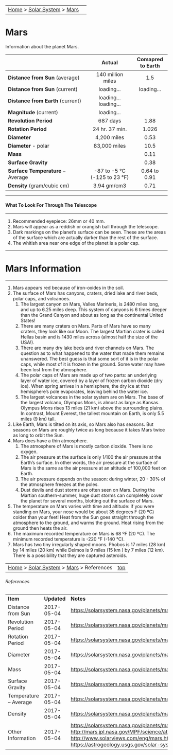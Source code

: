 <script src="../../js/whatsup.js"></script>
<script src="../../js/utils.js"></script>
<script type="text/javascript">
	var objectName ="Mars"
	var objectDesc ="The Red Planet<br/><h5>(... and moons Deimos and Phobos)"
	var objectImage="mars.png"
</script>
<script type="text/javascript">
	setInterval(function(){
		fetch("../data.json")
			.then(function(response) {
				return response.json();
			})
			.then(function(data) {
				var d=new Date();
				var v=interpolate(data.Mars.sun_distance,d.valueOf()/1000);
				document.getElementById("dist_sun").innerText=au_to_mi(v).numberFormat(3)+' miles';
				document.getElementById("dist_sun_au").innerText=v.numberFormat(3);
				var v=interpolate(data.Mars.earth_distance,d.valueOf()/1000);
				document.getElementById("dist_earth").innerText=au_to_mi(v).numberFormat(3)+' miles';
				document.getElementById("dist_earth_light").innerText=au_to_ls(v).timeFormat()+' light-time';
				var v=data.Mars.magnitude;
				document.getElementById("magnitude").innerText=v.numberFormat(2);
			})
			.catch(function(error) {
				console.log('error: '+error);
			});
		}, 1000);
</script>

|                                                                                     |                        |
| :---------------------------------------------------------------------------------- | ---------------------: |
| [Home](/notes/#object-notes) > [Solar System](/notes/#solar-system) > [Mars](#mars) | <div id=whatsup></div> |

# Mars

Information about the planet Mars.

|                                   | Actual                                                                                     | Comapred<br/>to Earth                    |
| --------------------------------- | :----------------------------------------------------------------------------------------: | :--------------------------------------: |
| **Distance from Sun** (average)   |                                     140 million miles                                      |                   1.5                    |
| **Distance from Sun** (current)   |                           <span id="dist_sun">loading...</span>                            | <span id="dist_sun_au">loading...</span> |
| **Distance from Earth** (current) | <span id="dist_earth">loading...</span><br /><span id="dist_earth_light">loading...</span> |                                        |
| **Magnitude** (current) | <span id="magnitude">loading...</span><br /> |                                        |
| **Revolution Period**             |                                          687 days                                          |                   1.88                   |
| **Rotation Period**               |                                       24 hr. 37 min.                                       |                  1.026                   |
| **Diameter**                      |                                        4,200 miles                                         |                   0.53                   |
| **Diameter** - polar              |                                        83,000 miles                                        |                   10.5                   |
| **Mass**                          |                                                                                          |                   0.11                   |
| **Surface Gravity**               |                                                                                          |                   0.38                   |
| **Surface Temperature** – Average |                          -87 to -5 &deg;C<br/>(-125 to 23 &deg;F)                          |               0.64 to 0.91               |
| **Density** (gram/cubic cm)       |                                        3.94 gm/cm3                                         |                   0.71                   |

---

#### What To Look For Through The Telescope

---

1. Recommended eyepiece: 26mm or 40 mm.
2. Mars will appear as a reddish or orangish ball through the telescope.
3. Dark markings on the planet’s surface can be seen. These are the areas of the surface which are actually darker than the rest of the surface.
4. The whitish area near one edge of the planet is a polar cap.

---

# Mars Information

---

1. Mars appears red because of iron-oxides in the soil.
2. The surface of Mars has canyons, craters, dried lake and river beds, polar caps, and volcanoes.
    1. The largest canyon on Mars, Valles Marineris, is 2480 miles long, and up to 6.25 miles deep. This system of canyons is 6 times deeper than the Grand Canyon and about as long as the continental United States!
    2. There are many craters on Mars. Parts of Mars have so many craters, they look like our Moon. The largest Martian crater is called Hellas basin and is 1430 miles across (almost half the size of the USA!).
    3. There are many dry lake beds and river channels on Mars. The question as to what happened to the water that made them remains unanswered. The best guess is that some sort of it is in the polar caps, while most of it is frozen in the ground. Some water may have been lost from the atmosphere.
    4. The polar caps of Mars are made up of two parts: an underlying layer of water ice, covered by a layer of frozen carbon dioxide (dry ice). When spring arrives in a hemisphere, the dry ice at that hemisphere’s pole evaporates, leaving behind the water ice.
    5. The largest volcanoes in the solar system are on Mars. The base of the largest volcano, Olympus Mons, is almost as large as Kansas. Olympus Mons rises 13 miles (21 km) above the surrounding plains. In contrast, Mount Everest, the tallest mountain on Earth, is only 5.5 miles (9 km) tall.
3. Like Earth, Mars is tilted on its axis, so Mars also has seasons. But seasons on Mars are roughly twice as long because it takes Mars twice as long to orbit the Sun.
4. Mars does have a thin atmosphere.
    1. The atmosphere of Mars is mostly carbon dioxide. There is no oxygen.
    2. The air pressure at the surface is only 1/100 the air pressure at the Earth’s surface. In other words, the air pressure at the surface of Mars is the same as the air pressure at an altitude of 100,000 feet on Earth.
    3. The air pressure depends on the season: during winter, 20 - 30% of the atmosphere freezes at the poles.
    4. Dust devils and dust storms are often seen on Mars. During the Martian southern-summer, huge dust storms can completely cover the planet for several months, blotting out the surface of Mars.
5. The temperature on Mars varies with time and altitude: if you were standing on Mars, your nose would be about 35 degrees F (20 ºC) colder than your feet! Heat from the Sun goes straight through the atmosphere to the ground, and warms the ground. Heat rising from the ground then heats the air.
6. The maximum recorded temperature on Mars is 68 ºF (20 ºC). The minimum recorded temperature is -220 &deg;F (-140 &deg;C).
7. Mars has two tiny irregularly shaped moons. Phobos is 17 miles (28 km) by 14 miles (20 km) while Deimos is 9 miles (15 km ) by 7 miles (12 km). There is a possibility that they are captured asteroids.

|                                                                                                  |              |
| :----------------------------------------------------------------------------------------------- | -----------: |
| [Home](/notes/#object-notes) > [Solar System](/notes/#solar-system) > [Mars](#mars) > References | [top](#mars) |

###### References

|                       |             |                                                                                                                                                                                                                  |
| --------------------- | ----------- | ---------------------------------------------------------------------------------------------------------------------------------------------------------------------------------------------------------------- |
| **Item**              | **Updated** | **Notes**                                                                                                                                                                                                        |
| Distance from Sun     | 2017-05-04  | <https://solarsystem.nasa.gov/planets/mars/facts>                                                                                                                                                                |
| Revolution Period     | 2017-05-04  | <https://solarsystem.nasa.gov/planets/mars/facts>                                                                                                                                                                |
| Rotation Period       | 2017-05-04  | <https://solarsystem.nasa.gov/planets/mars/facts>                                                                                                                                                                |
| Diameter              | 2017-05-04  | <https://solarsystem.nasa.gov/planets/mars/facts>                                                                                                                                                                |
| Mass                  | 2017-05-04  | <https://solarsystem.nasa.gov/planets/mars/facts>                                                                                                                                                                |
| Surface Gravity       | 2017-05-04  | <https://solarsystem.nasa.gov/planets/mars/facts>                                                                                                                                                                |
| Temperature – Average | 2017-05-04  | <https://solarsystem.nasa.gov/planets/mars/facts>                                                                                                                                                                |
| Density               | 2017-05-04  | <https://solarsystem.nasa.gov/planets/mars/facts>                                                                                                                                                                |
| Other Information     | 2017-05-04  | <https://solarsystem.nasa.gov/planets/mars/facts><br/><http://mars.jpl.nasa.gov/MPF/science/atmospheric.html><br/><http://www.solarviews.com/eng/mars.htm><br/><https://astrogeology.usgs.gov/solar-system/mars> |
